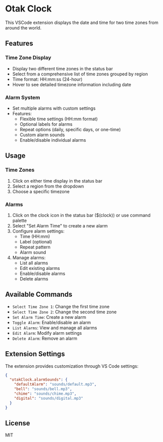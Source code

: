 # Otak Clock

This VSCode extension displays the date and time for two time zones from around the world.

## Features

### Time Zone Display
- Display two different time zones in the status bar
- Select from a comprehensive list of time zones grouped by region
- Time format: HH:mm:ss (24-hour)
- Hover to see detailed timezone information including date

### Alarm System
- Set multiple alarms with custom settings
- Features:
  - Flexible time settings (HH:mm format)
  - Optional labels for alarms
  - Repeat options (daily, specific days, or one-time)
  - Custom alarm sounds
  - Enable/disable individual alarms

## Usage

### Time Zones
1. Click on either time display in the status bar
2. Select a region from the dropdown
3. Choose a specific timezone

### Alarms
1. Click on the clock icon in the status bar ($(clock)) or use command palette
2. Select "Set Alarm Time" to create a new alarm
3. Configure alarm settings:
   - Time (HH:mm)
   - Label (optional)
   - Repeat pattern
   - Alarm sound
4. Manage alarms:
   - List all alarms
   - Edit existing alarms
   - Enable/disable alarms
   - Delete alarms

## Available Commands
- `Select Time Zone 1`: Change the first time zone
- `Select Time Zone 2`: Change the second time zone
- `Set Alarm Time`: Create a new alarm
- `Toggle Alarm`: Enable/disable an alarm
- `List Alarms`: View and manage all alarms
- `Edit Alarm`: Modify alarm settings
- `Delete Alarm`: Remove an alarm

## Extension Settings
The extension provides customization through VS Code settings:

```json
{
  "otakClock.alarmSounds": {
    "defaultAlarm": "sounds/default.mp3",
    "bell": "sounds/bell.mp3",
    "chime": "sounds/chime.mp3",
    "digital": "sounds/digital.mp3"
  }
}
```

## License
MIT